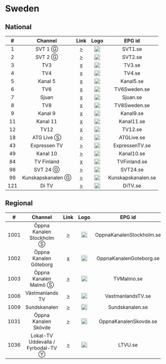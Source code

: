 <h1>Sweden</h1>

<h2>National</h2>

| #   | Channel        | Link  | Logo | EPG id |
|:---:|:--------------:|:-----:|:----:|:------:|
| 1   | SVT 1 Ⓖ | [>](https://ed2.cdn.svt.se/ed7/d1/c/se/svt1/manifest.mpd?defaultSubLang=1) | <img height="20" src="https://upload.wikimedia.org/wikipedia/commons/thumb/1/1b/SVT1_logo_2016.svg/800px-SVT1_logo_2016.svg.png"/> | SVT1.se |
| 2   | SVT 2 Ⓖ | [>](https://ed2.cdn.svt.se/ed7/d1/c/se/svt2/manifest.mpd?defaultSubLang=1) | <img height="20" src="https://i.imgur.com/iB3veGx.png"/> | SVT2.se |
| 3   | TV3 | [x]() | <img height="20" src="https://i.imgur.com/oysCIiw.png"/> | TV3.se |
| 4   | TV4 | [x]() | <img height="20" src="https://i.imgur.com/nyLmev6.png"/> | TV4.se |
| 5   | Kanal 5 | [x]() | <img height="20" src="https://i.imgur.com/8FeQ4ev.png"/> | Kanal5.se |
| 6   | TV6 | [x]() | <img height="20" src="https://i.imgur.com/a9mMd2Q.png"/> | TV6Sweden.se |
| 7   | Sjuan | [x]() | <img height="20" src="https://upload.wikimedia.org/wikipedia/commons/thumb/1/1f/Sjuan_2018.svg/512px-Sjuan_2018.svg.png"/> | Sjuan.se |
| 8   | TV8 | [x]() | <img height="20" src="https://upload.wikimedia.org/wikipedia/commons/thumb/9/9c/TV8_logo_for_Sweden_and_Lithuania.png/480px-TV8_logo_for_Sweden_and_Lithuania.png"/> | TV8Sweden.se |
| 9   | Kanal 9 | [x]() | <img height="20" src="https://i.imgur.com/H48HSkq.png"/> | Kanal9.se |
| 11  | Kanal 11 | [x]() | <img height="20" src="https://i.imgur.com/X0tNUMH.png"/> | Kanal11.se |
| 12  | TV12 | [x]() | <img height="20" src="https://upload.wikimedia.org/wikipedia/commons/8/84/Tv_12_logga.png"/> | TV12.se |
| 18   | ATG Live Ⓢ | [>](https://httpcache0-00688-cacheliveedge0.dna.qbrick.com/00688-cacheliveedge0/out/u/atg_sdi_1_free.m3u8) | <img height="20" src="https://i.imgur.com/bPWFXkL.png"/> | ATGLive.se |
| 43   | Expressen TV | [>](https://cdn0-03837-liveedge0.dna.ip-only.net/03837-liveedge0/smil:03837-tx2/playlist.m3u8) | <img height="20" src="https://i.imgur.com/8EjMSr7.png"/> | ExpressenTV.se |
| 49  | Kanal 10 | [>](https://rrr.sz.xlcdn.com/?account=cn_kanal10media&file=live_transcoded&type=live&service=wowza&protocol=https&output=playlist.m3u8) | <img height="20" src="https://i.imgur.com/vlh699v.png"/> | Kanal10.se |
| 84  | TV Finland | [x]() | <img height="20" src="https://upload.wikimedia.org/wikipedia/commons/e/e5/TV_Finland_logo.png"/> | TVFinland.se |
| 98   | SVT 24 Ⓖ | [>](https://ed2.cdn.svt.se/ed7/d1/c/se/svtb/manifest.mpd?defaultSubLang=1) | <img height="20" src="https://i.imgur.com/o9M7Tiq.png"/> | SVT24.se |
| 99   | Kunskapskanalen Ⓖ | [>](https://ed2.cdn.svt.se/ed7/d1/c/se/svtk/manifest.mpd?defaultSubLang=1) | <img height="20" src="https://i.imgur.com/9YBxoGc.png"/> | Kunskapskanalen.se |
| 121  | Di TV | [>](https://cdn0-03837-liveedge0.dna.ip-only.net/03837-liveedge0/smil:03837-tx4/playlist.m3u8) | <img height="20" src="https://i.imgur.com/zApTDWn.png"/> | DiTV.se |

<h2>Regional</h2>

<!-- Sorted by size of city, see https://sv.wikipedia.org/wiki/Lista_%C3%B6ver_Sveriges_t%C3%A4torter for reference -->

| #   | Channel        | Link  | Logo | EPG id |
|:---:|:--------------:|:-----:|:----:|:------:|
| 1001  | Öppna Kanalen Stockholm Ⓢ | [>](https://edg03-prd-se-ixn.solidtango.com/edge/451iw2h/playlist.m3u8) | <img height="20" src="https://i.imgur.com/GWlstv5.png"/> | OppnaKanalenStockholm.se |
| 1002  | Öppna Kanalen Göteborg | [x]() | <img height="20" src="https://i.imgur.com/s0Ync7t.jpg"/> | OppnaKanalenGoteborg.se |
| 1003  | Öppna Kanalen Malmö Ⓢ | [>](https://edg01-prd-de-ixn.solidtango.com/edge/_8ynhbua3_/8ynhbua3/manifest.m3u8) | <img height="20" src="https://i.imgur.com/sjw8dsM.jpg"/> | TVMalmo.se |
| 1006  | Västmanlands TV | [>](https://edg01-prd-se-dcs.solidtango.com/edge/lo9yf4l5/playlist.m3u8) | <img height="20" src="https://i.imgur.com/EXBaQ88.jpg"/> | VastmanlandsTV.se |
| 1009  | Sundskanalen | [>](https://stream.sundskanalen.se/live/view/index.m3u8) | <img height="20" src="https://imgur.com/8uT0p3q.jpg"/> | Sundskanalen.se |
| 1031  | Öppna Kanalen Skövde | [>](https://edg01-prd-de-ixn.solidtango.com/edge/_c6697zkv_/c6697zkv/manifest.m3u8) | <img height="20" src="https://i.imgur.com/1LkYbaQ.png"/> | OppnaKanalenSkovde.se |
| 1036  | Lokal-TV Uddevalla / Fyrbodal-TV Ⓨ | [>](https://www.youtube.com/@LtvuSeTube/live) | <img height="20" src="https://i.imgur.com/cnLkbOT.png"/> | LTVU.se |
